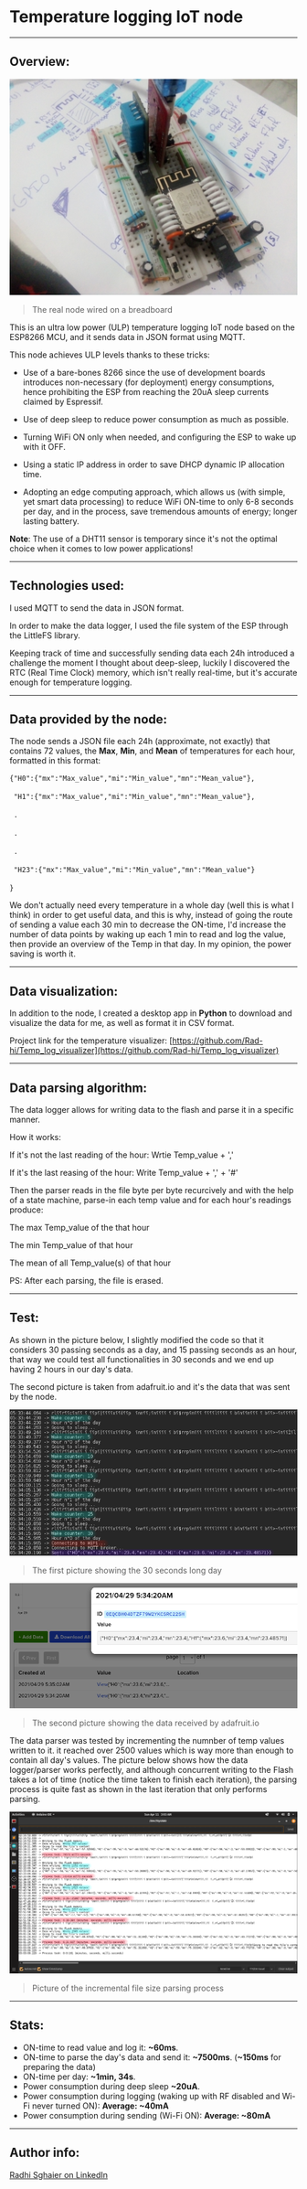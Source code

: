 # Temperature logging IoT node

---

## Overview: 

<img src="images/wiring_real.jpg">

> The real node wired on a breadboard

This is an ultra low power (ULP) temperature logging IoT node based on the ESP8266 MCU, and it sends data in JSON format using MQTT.

This node achieves ULP levels thanks to these tricks:

- Use of a bare-bones 8266 since the use of development boards introduces non-necessary (for deployment) energy consumptions, hence prohibiting the ESP from reaching the 20uA sleep currents claimed by Espressif.

- Use of deep sleep to reduce power consumption as much as possible.

- Turning WiFi ON only when needed, and configuring the ESP to wake up with it OFF.

- Using a static IP address in order to save DHCP dynamic IP allocation time.

- Adopting an edge computing approach, which allows us (with simple, yet smart data processing) to reduce WiFi ON-time to only 6-8 seconds per day, and in the process, save tremendous amounts of energy; longer lasting battery.

**Note**: The use of a DHT11 sensor is temporary since it's not the optimal choice when it comes to low power applications!

---

## Technologies used:

I used MQTT to send the data in JSON format. 

In order to make the data logger, I used the file system of the ESP through the LittleFS library. 

Keeping track of time and successfully sending data each 24h introduced a challenge the moment I thought about deep-sleep, luckily I discovered the RTC (Real Time Clock) memory, which isn't really real-time, but it's accurate enough for temperature logging.

---

## Data provided by the node:

The node sends a JSON file each 24h (approximate, not exactly) that contains 72 values, the **Max**, **Min**, and **Mean** of temperatures for each hour, formatted in this format:

```
{"H0":{"mx":"Max_value","mi":"Min_value","mn":"Mean_value"},
 
 "H1":{"mx":"Max_value","mi":"Min_value","mn":"Mean_value"},

 .

 .

 .

 "H23":{"mx":"Max_value","mi":"Min_value","mn":"Mean_value"}

}
```

We don't actually need every temperature in a whole day (well this is what I think) in order to get useful data, and this is why, instead of going the route of sending a value each 30 min to decrease the ON-time, I'd increase the number of data points by waking up each 1 min to read and log the value, then provide an overview of the Temp in that day. In my opinion, the power saving is worth it.

---

## Data visualization:

In addition to the node, I created a desktop app in **Python** to download and visualize the data for me, as well as format it in CSV format.

Project link for the temperature visualizer: [https://github.com/Rad-hi/Temp_log_visualizer](https://github.com/Rad-hi/Temp_log_visualizer)

---

## Data parsing algorithm:

The data logger allows for writing data to the flash and parse it in a specific manner.

How it works:

If it's not the last reading of the hour: Wrtie Temp_value + ','

If it's the last reasing of the hour: Write Temp_value + ',' + '#'

Then the parser reads in the file byte per byte recurcively and with the help of a state machine, parse-in each temp value and for each hour's readings produce:

The max Temp_value of the that hour

The min Temp_value of that hour

The mean of all Temp_value(s) of that hour

PS: After each parsing, the file is erased.

---

## Test:

As shown in the picture below, I slightly modified the code so that it considers 30 passing seconds as a day, and 15 passing seconds as an hour, that way we could test all functionalities in 30 seconds and we end up having 2 hours in our day's data. 

The second picture is taken from adafruit.io and it's the data that was sent by the node.

<img src="images/One_30s_day.png">

> The first picture showing the 30 seconds long day

<img src="images/AIO_data.png">

> The second picture showing the data received by adafruit.io

The data parser was tested by incrementing the numnber of temp values written to it. it reached over 2500 values which is way more than enough to contain all day's values. The picture below shows how the data logger/parser works perfectly, and although concurrent writing to the Flash takes a lot of time (notice the time taken to finish each iteration), the parsing process is quite fast as shown in the last iteration that only performs parsing.

<img src="images/incremental_file_size_parsing.png">

> Picture of the incremental file size parsing process

---

## Stats: 

- ON-time to read value and log it: **~60ms**.
- ON-time to parse the day's data and send it: **~7500ms**. (**~150ms** for preparing the data)
- ON-time per day: **~1min, 34s**.
- Power consumption during deep sleep **~20uA**.
- Power consumption during logging (waking up with RF disabled and Wi-Fi never turned ON): **Average: ~40mA**
- Power consumption during sending (Wi-Fi ON): **Average: ~80mA**

---

## Author info:

[Radhi Sghaier on LinkedIn](https://www.linkedin.com/in/radhi-sghaier/)
